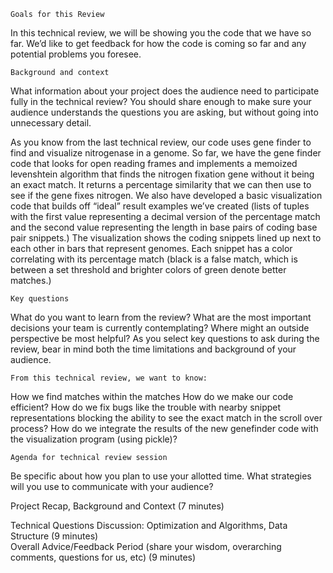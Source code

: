     Goals for this Review
In this technical review, we will be showing you the code that we have so far. We’d like to get feedback for how the code is coming so far and any potential problems you foresee.

    Background and context
What information about your project does the audience need to participate fully in the technical review? You should share enough to make sure your audience understands the questions you are asking, but without going into unnecessary detail.

As you know from the last technical review, our code uses gene finder to find and visualize nitrogenase in a genome. So far, we have the gene finder code that looks for open reading frames and implements a memoized levenshtein algorithm that finds the nitrogen fixation gene without it being an exact match. It returns a percentage similarity that we can then use to see if the gene fixes nitrogen. We also have developed a basic visualization code that builds off “ideal” result examples we’ve created (lists of tuples with the first value representing a decimal version of the percentage match and the second value representing the length in base pairs of coding base pair snippets.) The visualization shows the coding snippets lined up next to each other in bars that represent genomes. Each snippet has a color correlating with its percentage match (black is a false match, which is between a set threshold and brighter colors of green denote better matches.) 

    Key questions
What do you want to learn from the review? What are the most important decisions your team is currently contemplating? Where might an outside perspective be most helpful? As you select key questions to ask during the review, bear in mind both the time limitations and background of your audience.

    From this technical review, we want to know: 

How we find matches within the matches 
How do we make our code efficient?
How do we fix bugs like the trouble with nearby snippet representations blocking the ability to see the exact match in the scroll over process? 
How do we integrate the results of the new genefinder code with the visualization program (using pickle)?


    Agenda for technical review session
Be specific about how you plan to use your allotted time. What strategies will you use to communicate with your audience?

Project Recap, Background and Context (7 minutes)

Technical Questions Discussion: Optimization and Algorithms, Data Structure (9 minutes)        
Overall Advice/Feedback Period (share your wisdom, overarching comments, questions for us, etc) (9 minutes)
